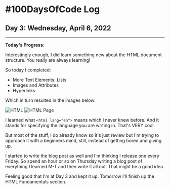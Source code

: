 # #100DaysOfCode Log

## Day 3: Wednesday, April 6, 2022

<hr>

**Today's Progress**:

Interestingly enough, I did learn something new about the HTML document structure. You really are always learning!

So today I completed:

- More Text Elements: Lists
- Images and Attributes
- Hyperlinks

Which in turn resulted in the images below:

![HTML](https://i.imgur.com/mcbrKU4.png)
![HTML Page](https://i.imgur.com/5jvjR8S.png)

I learned what `<html lang="en">` means which I never knew before. And it stands for specifying the language you are writing in. That's VERY cool.

But most of the stuff, I do already know so it's just review but I'm trying to approach it with a beginners mind, still, instead of getting bored and giving up.

I started to write the blog post as well and I'm thinking I release one every Friday. So spend an hour or so on Thursday writing a blog post of everything I learned M-T and then write it all out. That might be a good idea.

Feeling good that I'm at Day 3 and kept it up. Tomorrow I'll finish up the HTML Fundamentals section.
